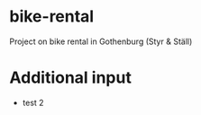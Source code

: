# bike-rental
Project on bike rental in Gothenburg (Styr &amp; Ställ)

# Additional input

* test 2
